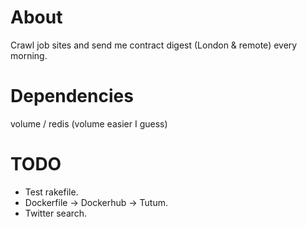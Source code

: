 # About

Crawl job sites and send me contract digest (London & remote) every morning.

# Dependencies

volume / redis (volume easier I guess)

# TODO

- Test rakefile.
- Dockerfile -> Dockerhub -> Tutum.
- Twitter search.
